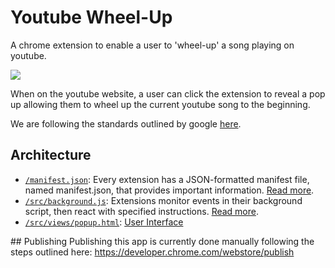 # Youtube Wheel-Up
A chrome extension to enable a user to 'wheel-up' a song playing on youtube.

![](/assets/images/readme.gif)

When on the youtube website, a user can click the extension to reveal a pop up allowing them to wheel up the current youtube song to the beginning.

We are following the standards outlined by google [here](https://developers.chrome.com/extensions/getstarted).

## Architecture
- [`/manifest.json`](/manifest.json): Every extension has a JSON-formatted manifest file, named manifest.json, that provides important information. [Read more](https://developers.chrome.com/extensions/manifest).
- [`/src/background.js`](/src/background.js): Extensions monitor events in their background script, then react with specified instructions. [Read more](https://developers.chrome.com/extensions/background_pages).
- [`/src/views/popup.html`](/src/views/popup.html): [User Interface](https://developers.chrome.com/extensions/user_interface)

## Publishing
Publishing this app is currently done manually following the steps outlined here: https://developer.chrome.com/webstore/publish